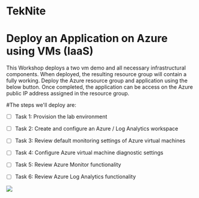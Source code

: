 # TekNite
# Deploy an Application on Azure using VMs (IaaS)

This Workshop deploys a two vm demo  and all necessary infrastructural components. When deployed, the resulting resource group will contain a fully working. Deploy the Azure resource group and application using the below button. Once completed, the application can be access on the Azure public IP address assigned in the resource group. 

#The steps we'll deploy are:
- [ ] Task 1: Provision the lab environment
- [ ] Task 2: Create and configure an Azure / Log Analytics workspace
- [ ] Task 3: Review default monitoring settings of Azure virtual machines
- [ ] Task 4: Configure Azure virtual machine diagnostic settings
- [ ] Task 5: Review Azure Monitor functionality
- [ ] Task 6: Review Azure Log Analytics functionality


<a href="https://portal.azure.com/#create/Microsoft.Template/uri/https%3A%2F%2Fraw.githubusercontent.com%2Fcrisrc012%2FTekNite%2Fmain%2FARM%2FSmartHotel%2FSmartHotelTest.json" target="_blank">
    <img src="http://azuredeploy.net/deploybutton.png"/>
</a>


